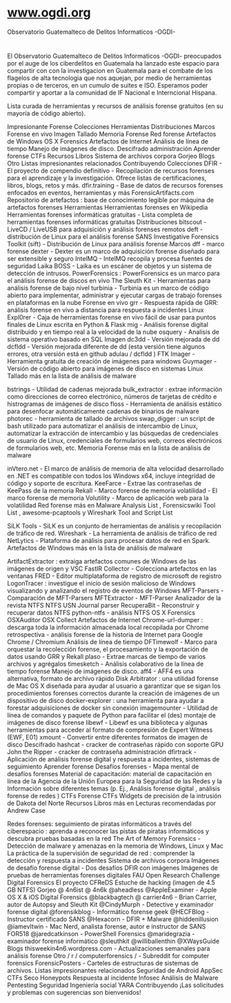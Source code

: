 # www.ogdi.org
Observatorio Guatemalteco de Delitos Informaticos -OGDI-
#
El Observatorio Guatemalteco de Delitos Informaticos -OGDI- preocupados por el auge de los ciberdelitos en Guatemala ha lanzado este espacio para compartir con con la investigacion en Guatemala para el combate de los flagelos de alta tecnologia que nos aquejan, por medio de herramientas propias o de terceros, en un cumulo de suites e ISO. Esperamos poder compartir y aportar a la comunidad de IF Nacional e Interncional Hispana.

Lista curada de herramientas y recursos de análisis forense gratuitos (en su mayoría de código abierto).

Impresionante Forense
Colecciones
Herramientas
Distribuciones
Marcos
Forense en vivo
Imagen
Tallado
Memoria Forense
Red forense
Artefactos de Windows
OS X Forensics
Artefactos de Internet
Análisis de línea de tiempo
Manejo de imágenes de disco.
Descifrado
administración
Aprender forense
CTFs
Recursos
Libros
Sistema de archivos corpora
Gorjeo
Blogs
Otro
Listas impresionantes relacionados
Contribuyendo
Colecciones
DFIR - El proyecto de compendio definitivo - Recopilación de recursos forenses para el aprendizaje y la investigación. Ofrece listas de certificaciones, libros, blogs, retos y más.
dfir.training - Base de datos de recursos forenses enfocados en eventos, herramientas y más
ForensicArtifacts.com Repositorio de artefactos : base de conocimiento legible por máquina de artefactos forenses
Herramientas
Herramientas forenses en Wikipedia
Herramientas forenses informáticas gratuitas - Lista completa de herramientas forenses informáticas gratuitas
Distribuciones
bitscout - LiveCD / LiveUSB para adquisición y análisis forenses remotos
deft - distribución de Linux para el análisis forense
SANS Investigative Forensics Toolkit (sift) - Distribución de Linux para análisis forense
Marcos
dff - marco forense
dexter - Dexter es un marco de adquisición forense diseñado para ser extensible y seguro
IntelMQ - IntelMQ recopila y procesa fuentes de seguridad
Laika BOSS - Laika es un escáner de objetos y un sistema de detección de intrusos.
PowerForensics : PowerForensics es un marco para el análisis forense de discos en vivo
The Sleuth Kit - Herramientas para análisis forense de bajo nivel
turbinia - Turbinia es un marco de código abierto para implementar, administrar y ejecutar cargas de trabajo forenses en plataformas en la nube
Forense en vivo
grr - Respuesta rápida de GRR: análisis forense en vivo a distancia para respuesta a incidentes
Linux Expl0rer - Caja de herramientas forense en vivo fácil de usar para puntos finales de Linux escrita en Python & Flask
mig - Análisis forense digital distribuido y en tiempo real a la velocidad de la nube
osquery - Analisis de sistema operativo basado en SQL
Imagen
dc3dd - Versión mejorada de dd
dcfldd - Versión mejorada diferente de dd (esta versión tiene algunos errores, otra versión está en github adulau / dcfldd )
FTK Imager - Herramienta gratuita de creación de imágenes para windows
Guymager - Versión de código abierto para imágenes de disco en sistemas Linux
Tallado
más en la lista de análisis de malware

bstrings - Utilidad de cadenas mejorada
bulk_extractor : extrae información como direcciones de correo electrónico, números de tarjetas de crédito e histrogramas de imágenes de disco
floss - Herramienta de análisis estático para desenfocar automáticamente cadenas de binarios de malware
photorec - herramienta de tallado de archivos
swap_digger : un script de bash utilizado para automatizar el análisis de intercambio de Linux, automatizar la extracción de intercambio y las búsquedas de credenciales de usuario de Linux, credenciales de formularios web, correos electrónicos de formularios web, etc.
Memoria Forense
más en la lista de análisis de malware

inVtero.net - El marco de análisis de memoria de alta velocidad desarrollado en .NET es compatible con todos los Windows x64, incluye integridad de código y soporte de escritura.
KeeFarce - Extrae las contraseñas de KeePass de la memoria
Rekall - Marco forense de memoria
volatilidad - El marco forense de memoria
Volutility - Marco de aplicación web para la volatilidad
Red forense
más en Malware Analysis List , Forensicswiki Tool List , awesome-pcaptools y Wireshark Tool and Script List

SiLK Tools - SiLK es un conjunto de herramientas de análisis y recopilación de tráfico de red.
Wireshark - La herramienta de análisis de tráfico de red
NetLytics - Plataforma de análisis para procesar datos de red en Spark.
Artefactos de Windows
más en la lista de análisis de malware

ArtifactExtractor : extraiga artefactos comunes de Windows de las imágenes de origen y VSC
FastIR Collector - Colecciona artefactos en las ventanas
FRED - Editor multiplataforma de registro de microsoft de registro
LogonTracer : investigue el inicio de sesión malicioso de Windows visualizando y analizando el registro de eventos de Windows
MFT-Parsers - Comparación de MFT-Parsers
MFTExtractor - MFT-Parser
Analizador de la revista NTFS
NTFS USN Journal parser
RecuperaBit - Reconstruir y recuperar datos NTFS
python-ntfs - análisis NTFS
OS X Forensics
OSXAuditor
OSX Collect
Artefactos de Internet
Chrome-url-dumper : descarga toda la información almacenada local recopilada por Chrome
retrospectiva - análisis forense de la historia de Internet para Google Chrome / Chromium
Análisis de línea de tiempo
DFTimewolf - Marco para orquestar la recolección forense, el procesamiento y la exportación de datos usando GRR y Rekall
plaso - Extrae marcas de tiempo de varios archivos y agrégalos
timesketch - Análisis colaborativo de la línea de tiempo forense
Manejo de imágenes de disco.
aff4 - AFF4 es una alternativa, formato de archivo rápido
Disk Arbitrator : una utilidad forense de Mac OS X diseñada para ayudar al usuario a garantizar que se sigan los procedimientos forenses correctos durante la creación de imágenes de un dispositivo de disco
docker-explorer : una herramienta para ayudar a forestar adquisiciones de docker sin conexión
imagemounter - Utilidad de línea de comandos y paquete de Python para facilitar el (des) montaje de imágenes de disco forense
libewf - Libewf es una biblioteca y algunas herramientas para acceder al formato de compresión de Expert Witness (EWF, E01)
xmount - Convertir entre diferentes formatos de imagen de disco
Descifrado
hashcat - cracker de contraseñas rápido con soporte GPU
John the Ripper - cracker de contraseña
administración
dfirtrack - Aplicación de análisis forense digital y respuesta a incidentes, sistemas de seguimiento
Aprender forense
Desafíos forenses - Mapa mental de desafíos forenses
Material de capacitación: material de capacitación en línea de la Agencia de la Unión Europea para la Seguridad de las Redes y la Información sobre diferentes temas (p. Ej., Análisis forense digital , análisis forense de redes )
CTFs
Forense CTFs
Widgets de precisión de la intrusión de Dakota del Norte
Recursos
Libros
más en Lecturas recomendadas por Andrew Case

Redes forenses: seguimiento de piratas informáticos a través del ciberespacio : aprenda a reconocer las pistas de piratas informáticos y descubra pruebas basadas en la red
The Art of Memory Forensics - Detección de malware y amenazas en la memoria de Windows, Linux y Mac
La práctica de la supervisión de seguridad de red : comprender la detección y respuesta a incidentes
Sistema de archivos corpora
Imágenes de desafío forense digital - Dos desafíos DFIR con imágenes
Imágenes de pruebas de herramientas forenses digitales
FAU Open Research Challenge Digital Forensics
El proyecto CFReDS
Estuche de hacking (imagen de 4.5 GB NTFS)
Gorjeo
@ 4n6ist
@ 4n6k
@aheadless
@AppleExaminer - Apple OS X & iOS Digital Forensics
@blackbagtech
@ carrier4n6 - Brian Carrier, autor de Autopsy and Sleuth Kit
@CindyMurph - Detective y examinador forense digital
@forensikblog - Informático forense geek
@HECFBlog - Instructor certificado SANS
@Hexacorn - DFIR + Malware
@hiddenillusion
@iamevltwin - Mac Nerd, analista forense, autor e instructor de SANS FOR518
@jaredcatkinson - PowerShell Forensics
@maridegrazia - examinador forense informático
@sleuthkit
@williballenthin
@XWaysGuide
Blogs
thisweekin4n6.wordpress.com - Actualizaciones semanales para análisis forense
Otro
/ r / computerforensics / - Subreddit for computer forensics
ForensicPosters - Carteles de estructuras de sistemas de archivos.
Listas impresionantes relacionados
Seguridad de Android
AppSec
CTFs
Seco
Honeypots
Respuesta al incidente
Infosec
Análisis de Malware
Pentesting
Seguridad
Ingeniería social
YARA
Contribuyendo
¡Las solicitudes y problemas con sugerencias son bienvenidos!
